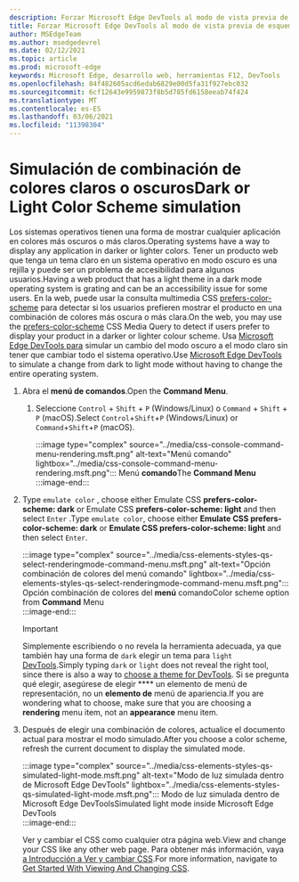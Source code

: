 ```yaml
---
description: Forzar Microsoft Edge DevTools al modo de vista previa de esquema de colores.
title: Forzar Microsoft Edge DevTools al modo de vista previa de esquema de colores (CSS prefiere la combinación de colores)
author: MSEdgeTeam
ms.author: msedgedevrel
ms.date: 02/12/2021
ms.topic: article
ms.prod: microsoft-edge
keywords: Microsoft Edge, desarrollo web, herramientas F12, DevTools
ms.openlocfilehash: 84f482605acd6edab6829e00d5fa31f927ebc032
ms.sourcegitcommit: 6cf12643e9959873f8b5d785fd6158eeab74f424
ms.translationtype: MT
ms.contentlocale: es-ES
ms.lasthandoff: 03/06/2021
ms.locfileid: "11398304"
---
```

# <a name="dark-or-light-color-scheme-simulation"></a><span data-ttu-id="509f3-104">Simulación de combinación de colores claros o oscuros</span><span class="sxs-lookup"><span data-stu-id="509f3-104">Dark or Light Color Scheme simulation</span></span>  

<span data-ttu-id="509f3-105">Los sistemas operativos tienen una forma de mostrar cualquier aplicación en colores más oscuros o más claros.</span><span class="sxs-lookup"><span data-stu-id="509f3-105">Operating systems have a way to display any application in darker or lighter colors.</span></span>  <span data-ttu-id="509f3-106">Tener un producto web que tenga un tema claro en un sistema operativo en modo oscuro es una rejilla y puede ser un problema de accesibilidad para algunos usuarios.</span><span class="sxs-lookup"><span data-stu-id="509f3-106">Having a web product that has a light theme in a dark mode operating system is grating and can be an accessibility issue for some users.</span></span>  <span data-ttu-id="509f3-107">En la web, puede usar la consulta multimedia CSS [prefers-color-scheme][MDNPrefersColorScheme] para detectar si los usuarios prefieren mostrar el producto en una combinación de colores más oscura o más clara.</span><span class="sxs-lookup"><span data-stu-id="509f3-107">On the web, you may use the [prefers-color-scheme][MDNPrefersColorScheme] CSS Media Query to detect if users prefer to display your product in a darker or lighter colour scheme.</span></span>  <span data-ttu-id="509f3-108">Usa [Microsoft Edge DevTools para][DevtoolsIndex] simular un cambio del modo oscuro a el modo claro sin tener que cambiar todo el sistema operativo.</span><span class="sxs-lookup"><span data-stu-id="509f3-108">Use [Microsoft Edge DevTools][DevtoolsIndex] to simulate a change from dark to light mode without having to change the entire operating system.</span></span>  

1.  <span data-ttu-id="509f3-109">Abra el **menú de comandos**.</span><span class="sxs-lookup"><span data-stu-id="509f3-109">Open the **Command Menu**.</span></span>  
    1.  <span data-ttu-id="509f3-110">Seleccione `Control` + `Shift` + `P` \(Windows/Linux\) o `Command` + `Shift` + `P` \(macOS\).</span><span class="sxs-lookup"><span data-stu-id="509f3-110">Select `Control`+`Shift`+`P` \(Windows/Linux\) or `Command`+`Shift`+`P` \(macOS\).</span></span>  
        
        :::image type="complex" source="../media/css-console-command-menu-rendering.msft.png" alt-text="Menú comando" lightbox="../media/css-console-command-menu-rendering.msft.png":::
           <span data-ttu-id="509f3-112">Menú **comando**</span><span class="sxs-lookup"><span data-stu-id="509f3-112">The **Command Menu**</span></span>  
        :::image-end:::  
        
1.  <span data-ttu-id="509f3-113">Type `emulate color` , choose either Emulate CSS **prefers-color-scheme: dark** or Emulate CSS **prefers-color-scheme: light** and then select `Enter` .</span><span class="sxs-lookup"><span data-stu-id="509f3-113">Type `emulate color`, choose either **Emulate CSS prefers-color-scheme: dark** or **Emulate CSS prefers-color-scheme: light** and then select `Enter`.</span></span>  
    
    :::image type="complex" source="../media/css-elements-styles-qs-select-renderingmode-command-menu.msft.png" alt-text="Opción combinación de colores del menú comando" lightbox="../media/css-elements-styles-qs-select-renderingmode-command-menu.msft.png":::
       <span data-ttu-id="509f3-115">Opción combinación de colores del **menú** comando</span><span class="sxs-lookup"><span data-stu-id="509f3-115">Color scheme option from **Command** Menu</span></span>  
    :::image-end:::  
    
    > [!IMPORTANT]
    > <span data-ttu-id="509f3-116">Simplemente escribiendo o no revela la herramienta adecuada, ya que también hay una forma de `dark` elegir un tema para `light` [DevTools][DevtoolsCustomizeDarkTheme].</span><span class="sxs-lookup"><span data-stu-id="509f3-116">Simply typing `dark` or `light` does not reveal the right tool, since there is also a way to [choose a theme for DevTools][DevtoolsCustomizeDarkTheme].</span></span>  <span data-ttu-id="509f3-117">Si se pregunta qué elegir, asegúrese de elegir \*\*\*\* un elemento de menú de representación, no un **elemento de** menú de apariencia.</span><span class="sxs-lookup"><span data-stu-id="509f3-117">If you are wondering what to choose, make sure that you are choosing a **rendering** menu item, not an **appearance** menu item.</span></span>  

1.  <span data-ttu-id="509f3-118">Después de elegir una combinación de colores, actualice el documento actual para mostrar el modo simulado.</span><span class="sxs-lookup"><span data-stu-id="509f3-118">After you choose a color scheme, refresh the current document to display the simulated mode.</span></span>  
    
    :::image type="complex" source="../media/css-elements-styles-qs-simulated-light-mode.msft.png" alt-text="Modo de luz simulada dentro de Microsoft Edge DevTools" lightbox="../media/css-elements-styles-qs-simulated-light-mode.msft.png":::
       <span data-ttu-id="509f3-120">Modo de luz simulada dentro de Microsoft Edge DevTools</span><span class="sxs-lookup"><span data-stu-id="509f3-120">Simulated light mode inside Microsoft Edge DevTools</span></span>  
    :::image-end:::  
    
    <span data-ttu-id="509f3-121">Ver y cambiar el CSS como cualquier otra página web.</span><span class="sxs-lookup"><span data-stu-id="509f3-121">View and change your CSS like any other web page.</span></span>  <span data-ttu-id="509f3-122">Para obtener más información, vaya [a Introducción a Ver y cambiar CSS][DevtoolsCssIndex].</span><span class="sxs-lookup"><span data-stu-id="509f3-122">For more information, navigate to [Get Started With Viewing And Changing CSS][DevtoolsCssIndex].</span></span>  

<!-- links -->  

[DevtoolsIndex]: ../index.md "Herramientas de desarrollo de Microsoft Edge (Chromium) | Microsoft Docs"  
[DevtoolsCustomizeDarkTheme]: ../customize/dark-theme.md "Habilitar tema oscuro en Microsoft Edge DevTools | Microsoft Docs"
[DevtoolsCssIndex]: ../css/index.md "Introducción a la visualización y cambio de css | Microsoft Docs"  

[MDNPrefersColorScheme]: https://developer.mozilla.org/docs/Web/CSS/@media/prefers-color-scheme "prefers-color-scheme | MDN"  
